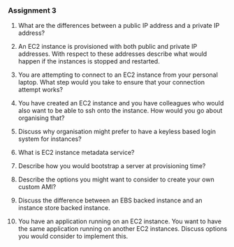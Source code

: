 ### Assignment 3

1) What are the differences between a public IP address and a private IP address?

2) An EC2 instance is provisioned with both public and private IP addresses. With respect to these addresses describe what would happen if the instances is stopped and restarted.

3) You are attempting to connect to an EC2 instance from your personal laptop. What step would you take to ensure that your connection attempt works?

4) You have created an EC2 instance and you have colleagues who would also want to be able to ssh onto the instance. How would you go about organising that?

5) Discuss why organisation might prefer to have a keyless based login system for instances?

6) What is EC2 instance metadata service?

7) Describe how you would bootstrap a server at provisioning time?

8) Describe the options you might want to consider to create your own custom AMI?

9) Discuss the difference between an EBS backed instance and an instance store backed instance.

10) You have an application running on an EC2 instance. You want to have the same application running on another EC2 instances. Discuss options you would consider to implement this.

